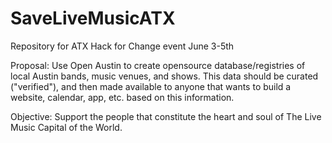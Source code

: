 # SaveLiveMusicATX

Repository for ATX Hack for Change event June 3-5th

Proposal: Use Open Austin to create opensource database/registries of local Austin bands, music venues, and shows. This data should be curated ("verified"), and then made available to anyone that wants to build a website, calendar, app, etc. based on this information.

Objective: Support the people that constitute the heart and soul of The Live Music Capital of the World.
